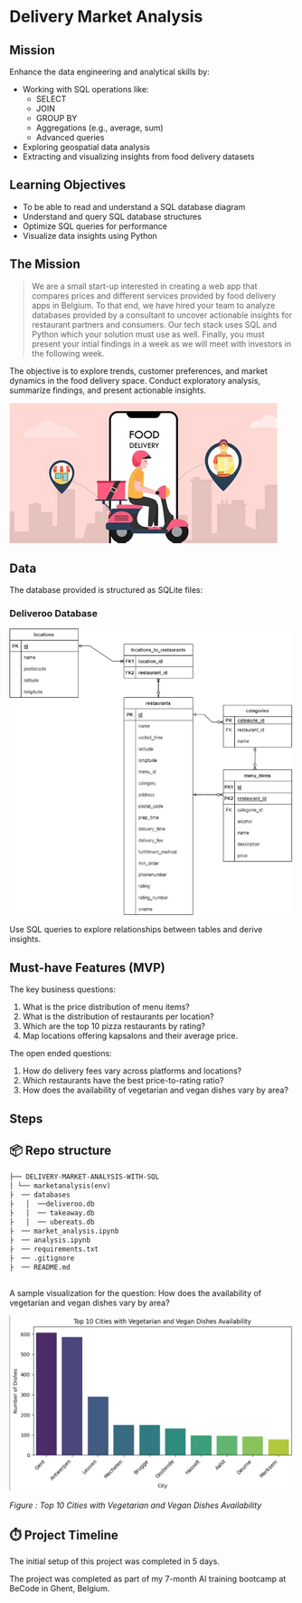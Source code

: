 
# Delivery Market Analysis

## Mission 

Enhance the data engineering and analytical skills by:
- Working with SQL operations like:
  - SELECT
  - JOIN
  - GROUP BY
  - Aggregations (e.g., average, sum)
  - Advanced queries
- Exploring geospatial data analysis
- Extracting and visualizing insights from food delivery datasets

## Learning Objectives

- To be able to read and understand a SQL database diagram
- Understand and query SQL database structures
- Optimize SQL queries for performance
- Visualize data insights using Python

## The Mission

> We are a small start-up interested in creating a web app that compares prices and different services provided by food delivery apps in Belgium. To that end, we have hired your team to analyze databases provided by a consultant to uncover actionable insights for restaurant partners and consumers.  Our tech stack uses SQL and Python which your solution must use as well. Finally, you must present your intial findings in a week as we will meet with investors in the following week.

The objective is to explore trends, customer preferences, and market dynamics in the food delivery space. Conduct exploratory analysis, summarize findings, and present actionable insights.

![fooddeliveryIMG](./images/fooddelivery.jpg)

## Data

The database provided is structured as SQLite files:

### Deliveroo Database
<img  src='./images/ER_schema_deliveroo.png' width=500px>


Use SQL queries to explore relationships between tables and derive insights. 

## Must-have Features (MVP)

The key business questions:

1. What is the price distribution of menu items?
2. What is the distribution of restaurants per location?
3. Which are the top 10 pizza restaurants by rating?
4. Map locations offering kapsalons and their average price.

The open ended questions:

1. How do delivery fees vary across platforms and locations?
2. Which restaurants have the best price-to-rating ratio?
3. How does the availability of vegetarian and vegan dishes vary by area?



## Steps

## 📦 Repo structure
```.
├── DELIVERY-MARKET-ANALYSIS-WITH-SQL
│ └── marketanalysis(env)
├  ── databases
├   │  ──deliveroo.db
├   │  ── takeaway.db
├   │  ── ubereats.db
├  ── market_analysis.ipynb
├  ── analysis.ipynb
├  ── requirements.txt   
├  ── .gitignore
├  ── README.md
 
```
A sample visualization for the question: How does the availability of vegetarian and vegan dishes vary by area?

![Top 10 Cities with Vegetarian and Vegan Dishes Availability](./images/image1.png)


_Figure : Top 10 Cities with Vegetarian and Vegan Dishes Availability_

## ⏱️ Project Timeline
The initial setup of this project was completed in 5 days.

The project was completed as part of my 7-month AI training bootcamp at BeCode in Ghent, Belgium.

